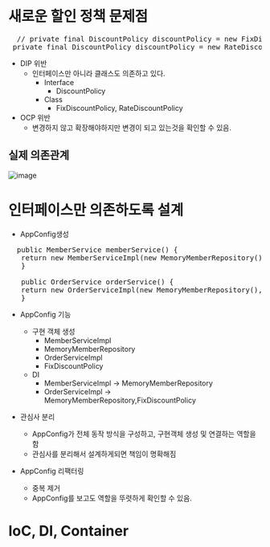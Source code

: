 # 새로운 할인 정책 문제점
<pre>
  // private final DiscountPolicy discountPolicy = new FixDiscountPolicy();
 private final DiscountPolicy discountPolicy = new RateDiscountPolicy();
</pre>

- DIP 위반
  - 인터페이스만 아니라 클래스도 의존하고 있다.
    - Interface
      - DiscountPolicy
    - Class
      - FixDiscountPolicy, RateDiscountPolicy
- OCP 위반 
  -  변경하지 않고 확장해야하지만 변경이 되고 있는것을 확인할 수 있음.

## 실제 의존관계
![image](https://user-images.githubusercontent.com/59104703/163922675-3c651be1-3e5e-465b-95dc-7cdf3d9d15e4.png)


# 인터페이스만 의존하도록 설계
- AppConfig생성
<pre>
  public MemberService memberService() {
   return new MemberServiceImpl(new MemoryMemberRepository());
   }
   
   public OrderService orderService() {
   return new OrderServiceImpl(new MemoryMemberRepository(),new FixDiscountPolicy());
   }
</pre>

- AppConfig 기능
  - 구현 객체 생성
    -  MemberServiceImpl
    -  MemoryMemberRepository
    -  OrderServiceImpl
    -  FixDiscountPolicy
  - DI
    - MemberServiceImpl -> MemoryMemberRepository
    - OrderServiceImpl -> MemoryMemberRepository,FixDiscountPolicy

- 관심사 분리
  - AppConfig가 전체 동작 방식을 구성하고, 구현객체 생성 및 연결하는 역할을 함
  - 관심사를 분리해서 설계하게되면 책임이 명확해짐

- AppConfig 리팩터링
  - 중복 제거
  - AppConfig를 보고도 역할을 뚜렷하게 확인할 수 있음.

# IoC, DI, Container

